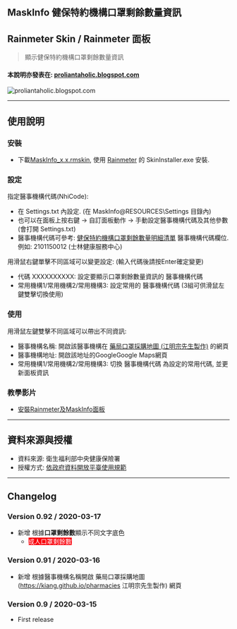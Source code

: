 ## MaskInfo 健保特約機構口罩剩餘數量資訊
## Rainmeter Skin / Rainmeter 面板
> 顯示健保特約機構口罩剩餘數量資訊

#### 本說明亦發表在: [proliantaholic.blogspot.com](https://proliantaholic.blogspot.com/2020/03/MaskInfo.html)

![proliantaholic.blogspot.com](https://tinyurl.com/qr42v3y)

----
## 使用說明

### 安裝
* 下載[MaskInfo_x.x.rmskin](https://github.com/Proliantaholic/MaskInfo/raw/master/MaskInfo_0.92.rmskin), 使用 [Rainmeter](https://www.rainmeter.net) 的 SkinInstaller.exe 安裝.

### 設定
指定醫事機構代碼(NhiCode):
* 在 Settings.txt 內設定. (在 MaskInfo\@RESOURCES\Settings 目錄內)
* 也可以在面板上按右鍵 -> 自訂面板動作 -> 手動設定醫事機構代碼及其他參數 (會打開 Settings.txt)
* 醫事機構代碼可參考: [健保特約機構口罩剩餘數量明細清單](http://data.nhi.gov.tw/Datasets/Download.ashx?rid=A21030000I-D50001-001&l=https://data.nhi.gov.tw/resource/mask/maskdata.csv) 醫事機構代碼欄位. 例如: 2101150012 (士林健康服務中心)

用滑鼠右鍵單擊不同區域可以變更設定: (輸入代碼後請按Enter確定變更)
* 代碼 XXXXXXXXXX: 設定要顯示口罩剩餘數量資訊的 醫事機構代碼
* 常用機構1/常用機構2/常用機構3: 設定常用的 醫事機構代碼 (3組可供滑鼠左鍵雙擊切換使用)

### 使用
用滑鼠左鍵雙擊不同區域可以帶出不同資訊:
* 醫事機構名稱: 開啟該醫事機構在 [藥局口罩採購地圖 (江明宗先生製作)](https://kiang.github.io/pharmacies) 的網頁
* 醫事機構地址: 開啟該地址的GoogleGoogle Maps網頁
* 常用機構1/常用機構2/常用機構3: 切換 醫事機構代碼 為設定的常用代碼, 並更新面板資訊

### 教學影片
* [安裝Rainmeter及MaskInfo面板](https://i.imgur.com/m6dAxZ6.gifv)


----
## 資料來源與授權
* 資料來源: 衛生福利部中央健康保險署
* 授權方式: [依政府資料開放平臺使用規範](https://data.gov.tw/license/legacy)

----
## Changelog
### Version 0.92 / 2020-03-17
* 新增 根據**口罩剩餘數**顯示不同文字底色
    - <span style="color:white; background-color:rgb(249,0,12);">成人口罩剩餘數</span>


### Version 0.91 / 2020-03-16
* 新增 根據醫事機構名稱開啟 藥局口罩採購地圖 (https://kiang.github.io/pharmacies 江明宗先生製作) 網頁

### Version 0.9 / 2020-03-15
* First release
